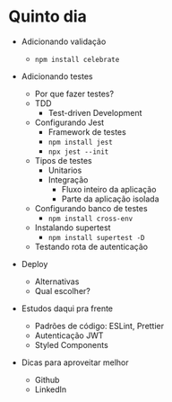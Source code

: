# Quinto dia

* Adicionando validação
	* `npm install celebrate`

* Adicionando testes
	* Por que fazer testes?
	* TDD
		* Test-driven Development
	* Configurando Jest
		* Framework de testes
		* `npm install jest`
		* `npx jest --init`
	* Tipos de testes
		* Unitarios
		* Integração
			* Fluxo inteiro da aplicação
			* Parte da aplicação isolada
	* Configurando banco de testes
		* `npm install cross-env`
	* Instalando supertest
		* `npm install supertest -D`
	* Testando rota de autenticação

* Deploy
	* Alternativas
	* Qual escolher?

* Estudos daqui pra frente
	* Padrões de código: ESLint, Prettier
	* Autenticação JWT
	* Styled Components 

* Dicas para aproveitar melhor
	* Github
	* LinkedIn